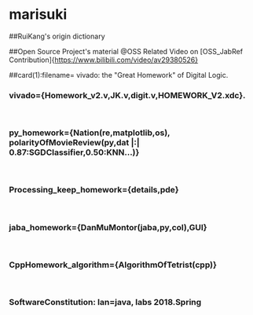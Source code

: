 # marisuki

##RuiKang's origin dictionary
</br>

##Open Source Project's material @OSS
  Related Video on [OSS_JabRef Contribution]{https://www.bilibili.com/video/av29380526}


##card(1):filename= vivado: the "Great Homework" of Digital Logic.
</br>
### vivado={Homework_v2.v,JK.v,digit.v,HOMEWORK_V2.xdc}.
</br>

### py_homework={Nation(re,matplotlib,os), polarityOfMovieReview(py,dat |:| 0.87:SGDClassifier,0.50:KNN...)}

</br>

### Processing_keep_homework={details,pde}

</br>

### jaba_homework={DanMuMontor(jaba,py,col),GUI}

</br>

### CppHomework_algorithm={AlgorithmOfTetrist(cpp)}

</br>

### SoftwareConstitution: lan=java, labs 2018.Spring

</br>